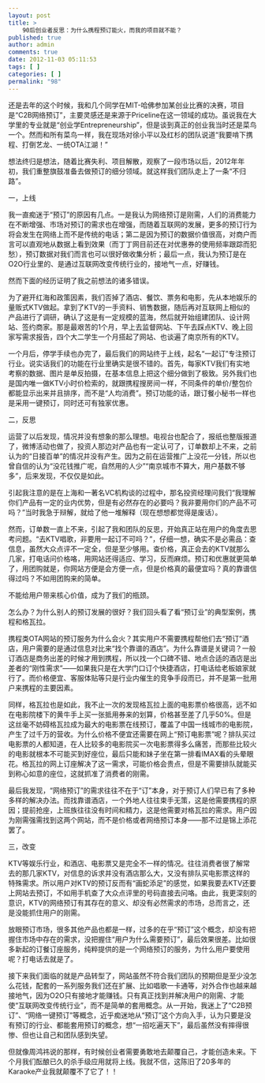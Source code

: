 ```yaml
---
layout: post
title: >
    90后创业者反思：为什么携程预订能火，而我的项目就不能？
published: true
author: admin
comments: true
date: 2012-11-03 05:11:53
tags: [ ]
categories: [ ]
permalink: "98"
---
```

还是去年的这个时候，我和几个同学在MIT-哈佛参加某创业比赛的决赛，项目是&ldquo;C2B网络预订&rdquo;，主要灵感还是来源于Priceline在这一领域的成功。虽说我在大学里的专业就是&ldquo;创业学Entrepreneurship&rdquo;，但是谈到真正的创业我当时还是菜鸟一个。然而和所有菜鸟一样，我在现场对徐小平以及红杉的团队说道&ldquo;我要啃下携程、打倒艺龙、一统OTA江湖！&rdquo;

想法终归是想法，随着比赛失利、项目解散，观察了一段市场以后，2012年年初，我们重整旗鼓准备去做预订的细分领域。就这样我们团队走上了一条&ldquo;不归路&rdquo;。

一，上线

我一直痴迷于&ldquo;预订&rdquo;的原因有几点。一是我认为网络预订是刚需，人们的消费能力在不断增强、市场对预订的需求也在增强，而随着互联网的发展，更多的预订行为将会发生在网络上而不是传统的电话；第二是因为预订的数据价值很高，对商户而言可以直观地从数据上看到效果（而丁丁网目前还在对优惠券的使用频率跟踪而犯愁），预订数据对我们而言也可以很好做收集分析；最后一点，我认为预订是在O2O行业里的、是通过互联网改变传统行业的，接地气一点，好赚钱。

然而下面的经历证明了我之前想法的诸多错误。

为了避开红海和政策因素，我们否掉了酒店、餐饮、票务和电影，先从本地娱乐的量贩式KTV做起。拿到了KTV的一手资料、销售数据，随后再对互联网上相似的产品进行了调研，确认了这是有一定规模的蓝海，然后就开始组建团队、设计网站、签约商家。那是最艰苦的1个月，早上去监督网站、下午去踩点KTV、晚上回家写需求报告，四个大二学生一个月搭起了网站、也谈遍了南京所有的KTV。

一个月后，停学手续也办完了，最后我们的网站终于上线，起名&ldquo;一起订&rdquo;专注预订行业。说实话我们的功能在行业里确实是很不错的。首先，每家KTV我们有实地考察的数据、图片是单反拍摄，在基本信息上把这个细分做到了极致。另外我们也是国内唯一做KTV小时价检索的，就跟携程搜房间一样，不同条件的单价/整包价都能显示出来并且排序，而不是&ldquo;人均消费&rdquo;。预订功能的话，跟订餐小秘书一样也是采用一键预订，同时还可有独家优惠。 

二，反思

运营了以后发现，情况并没有想象的那么理想。电视台也配合了，报纸也整版报道了，微博活动也做了，投资人那边对产品也有一定认可了，订单数却上不来，之前认为的&ldquo;日接百单&rdquo;的情况并没有产生。因为之前在运营推广上没花一分钱，所以也曾自信的认为&ldquo;没花钱推广呢，自然用的人少&rdquo;&ldquo;南京城市不算大，用户基数不够多&rdquo;，后来发现，不仅仅是如此。

引起我注意的是在上海和一著名VC机构谈的过程中，那名投资经理问我们&ldquo;我理解你们产品有一定的业内优势，但是有必然存在的必要吗？我非要用你们的产品不可吗？&rdquo;当时我急于辩解，就给了他一堆解释（现在想想都觉得是废话）。

然而，订单数一直上不来，引起了我和团队的反思，开始真正站在用户的角度去思考问题。&ldquo;去KTV唱歌，非要用一起订不可吗？&rdquo;，仔细一想，确实不是必需品：查信息，虽然大众点评不一定全，但是至少够用。查价格，真正会去的KTV就那么几家，打电话问价格咯，用网站还得适应、学习，反而麻烦。预订和优惠就更简单了，用团购就是，你网站方便是会方便一点，但是价格真的最便宜吗？真的靠谱信得过吗？不如用团购来的简单。

不能给用户带来核心价值，成为了我们的瓶颈。

怎么办？为什么别人的预订发展的很好？我们回头看了看&ldquo;预订业&rdquo;的典型案例，携程和格瓦拉。

携程类OTA网站的预订服务为什么会火？其实用户不需要携程帮他们去&ldquo;预订&rdquo;酒店，用户需要的是通过信息对比来&ldquo;找个靠谱的酒店&rdquo;。为什么靠谱是关键词？一般订酒店是商务出差的时候才用到携程，所以找一个口碑不错、地点合适的酒店是出差者的&ldquo;刚性需求&rdquo;&mdash;&mdash;如果我只是在大学门口订个快捷酒店，打电话给老板娘家就行了。而价格便宜、客服体贴等只是行业内催生的竞争手段而已，并不是第一批用户来携程的主要因素。

同样，格瓦拉也是如此，我不止一次的发现格瓦拉上面的电影票价格很高，远不如在电影院楼下的黄牛手上买一张抵用券来的划算，价格甚至差了几乎50%。但是这丝毫不妨碍格瓦拉成为最大的电影票在线预订，覆盖了中国一线城市的电影院，产生了过千万的营收。为什么价格不便宜还需要在网上&ldquo;预订电影票&rdquo;呢？排队买过电影票的人都知道，在人比较多的电影院买一次电影票得多么痛苦，而那些比较火的电影就根本不可能买到好座位，最后只能和妹子坐在第一排看IMAX看的头晕眼花。格瓦拉的网上订座解决了这一需求，可能价格会贵点，但是不需要排队就能买到称心如意的座位，这就抓准了消费者的刚需。

最后我发现，&ldquo;网络预订&rdquo;的需求往往不在于&ldquo;订&rdquo;本身，对于预订人们早已有了多种多样的解决办法。而找靠谱酒店，一个外地人往往束手无策，这是他需要携程的原因；提前抢座，上班族往往没有时间和精力，这是他需要对格瓦拉的需求。用户因为刚需强需找到这两个网站，而不是价格或者网络预订本身&mdash;&mdash;那不过是锦上添花罢了。

三，改变

KTV等娱乐行业，和酒店、电影票又是完全不一样的情况。往往消费者很了解常去的那几家KTV，对信息的诉求并没有酒店那么大，又没有排队买电影票这样的特殊需求。所以用户对KTV的预订反而有&ldquo;画蛇添足&rdquo;的感觉，如果我要去KTV还要上网站去预订，不如用手机查了大众点评里的号码直接去问咯。由此，我更深刻的意识，KTV的网络预订有其存在的意义、却没有必然需求的市场，总而言之，还是没能抓住用户的刚需。

放眼预订市场，很多其他产品也都是一样，过多的在乎&ldquo;预订&rdquo;这个概念，却没有把握住市场中存在的需求，没把握住&ldquo;用户为什么需要预订&rdquo;，最后效果很差。比如很多新起的订餐订座服务，纯粹提供的是一个网络预订的服务，为什么用户要使用呢？打电话去就是了。 

接下来我们面临的就是产品转型了，网站虽然不符合我们团队的预期但是至少没怎么花钱，配套的一系列服务我们还在扩展、比如唱歌一卡通等，对外合作也越来越接地气，因为O2O只有接地才能赚钱。只有真正找到并解决用户的刚需、才能使&ldquo;互联网改变传统行业&rdquo;，而不是简单的套用概念。从一开始，我迷上了&ldquo;C2B预订&rdquo;、&ldquo;网络一键预订&rdquo;等概念，近乎痴迷地从&ldquo;预订&rdquo;这个方向入手，认为只要是没有预订的行业、都能套用预订的概念，想&ldquo;一招吃遍天下&rdquo;，最后虽然没有摔得很惨、但也让自己和团队感到失望。

但就像周鸿祎说的那样，有时候创业者需要勇敢地去颠覆自己，才能创造未来。下个月我们酝酿已久的杀手级应用就将上线。我就不信，这陈旧了20多年的Karaoke产业我就颠覆不了它了！！